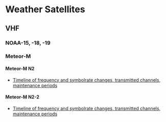 # Weather Satellites

## VHF
### NOAA-15, -18, -19

### Meteor-M 

#### Meteor-M N2
- [Timeline of frequency and symbolrate changes, transmitted channels, maintenance periods](https://github.com/benelsen/weather_satellites/blob/master/events/Meteor-M%20N2%20Events.csv)


#### Meteor-M N2-2
- [Timeline of frequency and symbolrate changes, transmitted channels, maintenance periods](https://github.com/benelsen/weather_satellites/blob/master/events/Meteor-M%20N2-2%20Events.csv)
